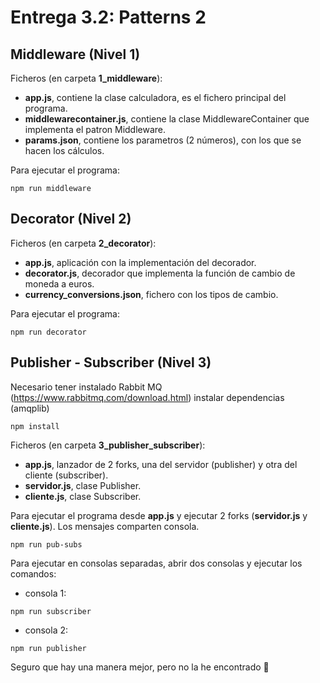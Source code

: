 # Entrega 3.2: Patterns 2
## Middleware (Nivel 1)
Ficheros (en carpeta **1_middleware**):
- **app.js**, contiene la clase calculadora, es el fichero principal del programa.
- **middlewarecontainer.js**, contiene la clase MiddlewareContainer que implementa el patron Middleware.
- **params.json**, contiene los parametros (2 números), con los que se hacen los cálculos.

Para ejecutar el programa:
```
npm run middleware
```
## Decorator (Nivel 2)
Ficheros (en carpeta **2_decorator**):
- **app.js**, aplicación con la implementación del decorador.
- **decorator.js**, decorador que implementa la función de cambio de moneda a euros.
- **currency_conversions.json**, fichero con los tipos de cambio.

Para ejecutar el programa:
```
npm run decorator
```
## Publisher - Subscriber (Nivel 3)
Necesario tener instalado Rabbit MQ (https://www.rabbitmq.com/download.html)
instalar dependencias (amqplib)
```
npm install
```
Ficheros (en carpeta **3_publisher_subscriber**):
- **app.js**, lanzador de 2 forks, una del servidor (publisher) y otra del cliente (subscriber).
- **servidor.js**, clase Publisher.
- **cliente.js**, clase Subscriber.

Para ejecutar el programa desde **app.js** y ejecutar 2 forks (**servidor.js** y **cliente.js**). Los mensajes comparten consola.
```
npm run pub-subs
```
Para ejecutar en consolas separadas, abrir dos consolas y ejecutar los comandos:
- consola 1:
```
npm run subscriber
```
- consola 2:
```
npm run publisher
```

Seguro que hay una manera mejor, pero no la he encontrado 🙂